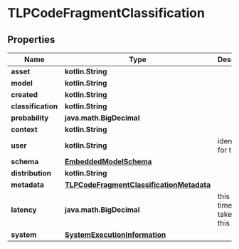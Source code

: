 
# TLPCodeFragmentClassification

## Properties
Name | Type | Description | Notes
------------ | ------------- | ------------- | -------------
**asset** | **kotlin.String** |  | 
**model** | **kotlin.String** |  | 
**created** | **kotlin.String** |  | 
**classification** | **kotlin.String** |  | 
**probability** | **java.math.BigDecimal** |  | 
**context** | **kotlin.String** |  | 
**user** | **kotlin.String** | identifier for the user | 
**schema** | [**EmbeddedModelSchema**](EmbeddedModelSchema.md) |  |  [optional]
**distribution** | **kotlin.String** |  |  [optional]
**metadata** | [**TLPCodeFragmentClassificationMetadata**](TLPCodeFragmentClassificationMetadata.md) |  |  [optional]
**latency** | **java.math.BigDecimal** | this is the time it takes to run this model. |  [optional]
**system** | [**SystemExecutionInformation**](SystemExecutionInformation.md) |  |  [optional]




